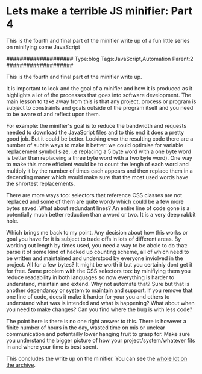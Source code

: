 # Lets make a terrible JS minifier: Part 4

This is the fourth and final part of the minifier write up of a fun little series on minifying some JavaScript

####################
Type:blog
Tags:JavaScript,Automation
Parent:2
####################

This is the fourth and final part of the minifier write up.

It is important to look and the goal of a minifier and how it is produced as it highlights a lot of the processes that goes into software development. The main lesson to take away from this is that any project, process or program is subject to constraints and goals outside of the program itself and you need to be aware of and reflect upon them.

For example: the minifier's goal is to reduce the bandwidth and requests needed to download the JavaScript files and to this end it does a pretty good job. But it could be better. Looking over the resulting code there are a number of subtle ways to make it better: we could optimise for variable replacement symbol size, i.e replacing a 5 byte word with a one byte word is better than replaceing a three byte word with a two byte word). One way to make this more efficient would be to count the lengh of each word and multiply it by the number of times each appears and then replace them in a decending maner which would make sure that the most used words have the shrortest replacements.

There are more ways too: selectors that reference CSS classes are not replaced and some of them are quite wordy which could be a few more bytes saved. What about redundant lines? An entire line of code gone is a potentially much better reduction than a word or two. It is a very deep rabbit hole.

Which brings me back to my point. Any decision about how this works or goal you have for it is subject to trade offs in lots of different areas. By working out length by times used, you need a way to be abole to do that: parse it of some kind of hacked up counting scheme, all of which need to be written and maintained and understood by everyone inviolved in the project. All for a few bytes? It might be worth it but you certainly dont get it for free. Same problem with the CSS selectors too: by minifiying them you reduce readability in both languages so now everything is harder to  understand, maintain and extend. Why not automate that? Sure but that is another dependancy or system to maintain and support. If you remove that one line of code, does it make it harder for your you and others to understand what was is intended and what is happening? What about when you need to make changes? Can you find where the bug is with less code?

The point here is there is no one right answer to this. There is however a finite number of hours in the day, wasted time on mis or unclear communication and potentailly lower hanging fruit to grasp for. Make sure you understand the bigger picture of how your project/system/whatever fits in and where your time is best spent.

This concludes the write up on the minifier. You can see the [whole lot on the archive][tmcarchive].

[tmcarchive]: /blog/archive "theMetaCity archive"
